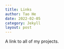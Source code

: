 ```yaml
---
title: Links
author: Tao He
date: 2022-02-05
category: Jekyll
layout: post
---
```


A link to all of my projects.
